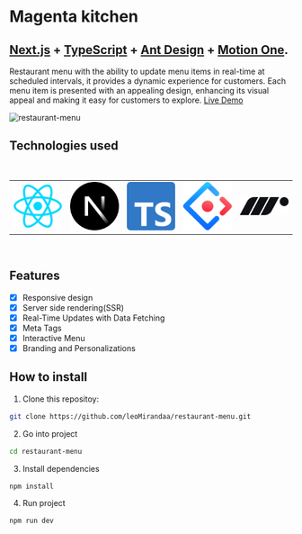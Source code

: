 # Magenta kitchen

## <a href="https://nextjs.org/" target="_blank">Next.js</a> + <a href="https://www.typescriptlang.org/" target="_blank">TypeScript</a> + <a href="https://ant.design/" target="_blank">Ant Design</a> + <a href="https://motion.dev/" target="_blank">Motion One</a>.

Restaurant menu with the ability to update menu items in real-time at scheduled intervals, it provides a dynamic experience for customers. Each menu item is presented with an appealing design, enhancing its visual appeal and making it easy for customers to explore. <a href="https://magentakitchen.vercel.app" target="_blank">Live Demo</a>

![restaurant-menu](https://github.com/leoMirandaa/restaurant-menu/assets/61714687/369b8904-b0d8-4756-a79f-c9cd7089cce8)


## Technologies used

<br/>

<table align="center">
  </tr>
    <td>
        <img alt="React" src="./public/react-logo.png" width="100">
    </td>
    <td>
        <img alt="Next" src="./public/nextjs-logo.svg" width="100">
    </td>
    <td>
        <img alt="Typescript" src="./public/typescript-logo.svg" width="100">
    </td>
     <td>
        <img alt="Antd" src="./public/antd-logo.svg" width="100">
    </td>
     <td>
        <img alt="MotionOne" src="./public/motionone-logo.svg" width="100">
    </td>
  </tr>
</table>

<br/>

## Features

- [x] Responsive design
- [x] Server side rendering(SSR)
- [x] Real-Time Updates with Data Fetching
- [x] Meta Tags
- [x] Interactive Menu
- [x] Branding and Personalizations

## How to install

1. Clone this repositoy:

```bash
git clone https://github.com/leoMirandaa/restaurant-menu.git
```

2. Go into project

```bash
cd restaurant-menu
```

3. Install dependencies

```bash
npm install
```

4. Run project

```bash
npm run dev
```

